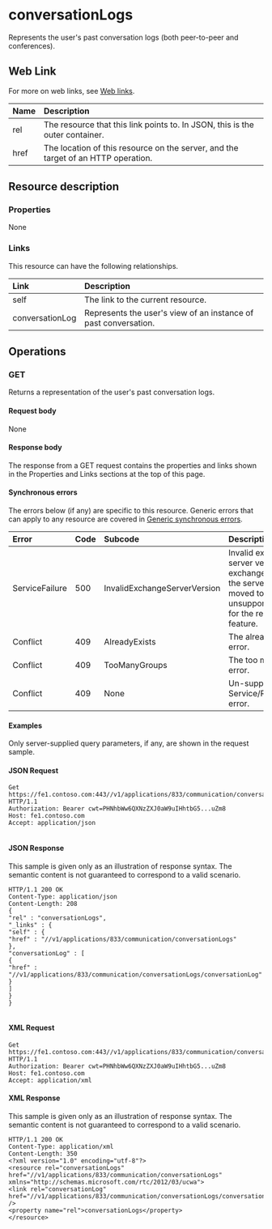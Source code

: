 
# conversationLogs


Represents the user's past conversation logs (both peer-to-peer and conferences). 


## Web Link
<a name="sectionSection0"> </a>

For more on web links, see [Web links](WebLinks.md).



|**Name**|**Description**|
|:-----|:-----|
|rel|The resource that this link points to. In JSON, this is the outer container.|
|href|The location of this resource on the server, and the target of an HTTP operation.|

## Resource description
<a name="sectionSection1"> </a>




### Properties

None


### Links

This resource can have the following relationships.



|**Link**|**Description**|
|:-----|:-----|
|self|The link to the current resource.|
|conversationLog|Represents the user's view of an instance of past conversation.|

## Operations
<a name="sectionSection2"> </a>




### GET

Returns a representation of the user's past conversation logs.


#### Request body

None


#### Response body

The response from a GET request contains the properties and links shown in the Properties and Links sections at the top of this page.


#### Synchronous errors

The errors below (if any) are specific to this resource. Generic errors that can apply to any resource are covered in [Generic synchronous errors](GenericSynchronousErrors.md).



|**Error**|**Code**|**Subcode**|**Description**|
|:-----|:-----|:-----|:-----|
|ServiceFailure|500|InvalidExchangeServerVersion|Invalid exchange server version.The exchange mailbox of the server might have moved to an unsupported version for the required feature.|
|Conflict|409|AlreadyExists|The already exists error.|
|Conflict|409|TooManyGroups|The too many groups error.|
|Conflict|409|None|Un-supported Service/Resource/API error.|

#### Examples

Only server-supplied query parameters, if any, are shown in the request sample.


#### JSON Request


```
Get https://fe1.contoso.com:443//v1/applications/833/communication/conversationLogs HTTP/1.1
Authorization: Bearer cwt=PHNhbWw6QXNzZXJ0aW9uIHhtbG5...uZm8
Host: fe1.contoso.com
Accept: application/json
									
```


#### JSON Response

This sample is given only as an illustration of response syntax. The semantic content is not guaranteed to correspond to a valid scenario.


```
HTTP/1.1 200 OK
Content-Type: application/json
Content-Length: 208
{
"rel" : "conversationLogs",
"_links" : {
"self" : {
"href" : "//v1/applications/833/communication/conversationLogs"
},
"conversationLog" : [
{
"href" : "//v1/applications/833/communication/conversationLogs/conversationLog"
}
]
}
}
									
```


#### XML Request


```
Get https://fe1.contoso.com:443//v1/applications/833/communication/conversationLogs HTTP/1.1
Authorization: Bearer cwt=PHNhbWw6QXNzZXJ0aW9uIHhtbG5...uZm8
Host: fe1.contoso.com
Accept: application/xml

```


#### XML Response

This sample is given only as an illustration of response syntax. The semantic content is not guaranteed to correspond to a valid scenario.


```
HTTP/1.1 200 OK
Content-Type: application/xml
Content-Length: 350
<?xml version="1.0" encoding="utf-8"?>
<resource rel="conversationLogs" href="//v1/applications/833/communication/conversationLogs" xmlns="http://schemas.microsoft.com/rtc/2012/03/ucwa">
<link rel="conversationLog" href="//v1/applications/833/communication/conversationLogs/conversationLog" />
<property name="rel">conversationLogs</property>
</resource>
									
```

